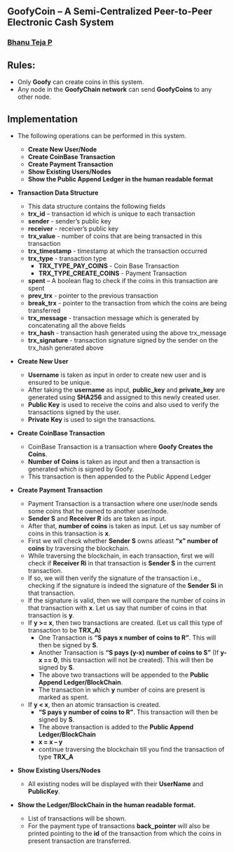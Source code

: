 ## GoofyCoin – A Semi-Centralized Peer-to-Peer Electronic Cash System
### [Bhanu Teja P](https://github.com/pbteja1998)

## Rules:
- Only **Goofy** can create coins in this system. 
- Any node in the **GoofyChain network** can send **GoofyCoins** to any other node.

## Implementation
- The following operations can be performed in this system.
  - **Create New User/Node**
  - **Create CoinBase Transaction**
  - **Create Payment Transaction**
  - **Show Existing Users/Nodes**
  - **Show the Public Append Ledger in the human readable format**
  
- **Transaction Data Structure**
  - This data structure contains the following fields
  - **trx_id** – transaction id which is unique to each transaction
  - **sender** - sender’s public key
  - **receiver** - receiver’s public key
  - **trx_value** - number of coins that are being transacted in this transaction
  - **trx_timestamp** - timestamp at which the transaction occurred
  - **trx_type** - transaction type
    - **TRX_TYPE_PAY_COINS** - Coin Base Transaction
    - **TRX_TYPE_CREATE_COINS** - Payment Transaction
  - **spent** – A boolean flag to check if the coins in this transaction are spent
  - **prev_trx** - pointer to the previous transaction
  - **break_trx** - pointer to the transaction from which the coins are being transferred
  - **trx_message** - transaction message which is generated by concatenating all the above fields
  - **trx_hash** -  transaction hash generated using the above trx_message
  - **trx_signature** - transaction signature signed by the sender on the trx_hash generated above
  
- **Create New User**
  - **Username** is taken as input in order to create new user and is ensured to be unique.  
  - After taking the **username** as input, **public_key** and **private_key** are generated using **SHA256** and assigned to this newly created user.
  - **Public Key** is used to receive the coins and also used to  verify the transactions signed by the user.
  - **Private Key** is used to sign the transactions.
  
- **Create CoinBase Transaction**
  - CoinBase Transaction is a transaction where **Goofy Creates the Coins**.
  - **Number of Coins** is taken as input and then a transaction is generated which is signed by Goofy.
  - This transaction is then appended to the Public Append Ledger
  
- **Create Payment Transaction**
  - Payment Transaction is a transaction where one user/node sends some coins that he owned to another user/node.
  - **Sender S** and **Receiver R** ids are taken as input.
  - After that, **number of coins** is taken as input. Let us say number of coins in this transaction is **x**.
  - First we will check whether **Sender S** owns atleast **“x” number of coins** by traversing the blockchain.
  - While traversing the blockchain, in each transaction, first we will check if **Receiver Ri** in that transaction is **Sender S** in the current transaction. 
  - If so, we will then verify the signature of the transaction i.e., checking if the signature is indeed the signature of the **Sender Si** in that transaction.
  - If the signature is valid, then we will compare the number of coins in that transaction with **x**. Let us say that number of coins in that transaction is **y**.
  - If **y >= x**, then two transactions are created. (Let us call this type of transaction to be **TRX_A**)
    - One Transaction is **“S pays x number of coins to R”**. This will then be signed by **S**.
    - Another Transaction is **“S pays (y-x) number of coins to S”** (If **y-x == 0**, this transaction will not be created). This will then be signed by **S**.
    - The above two transactions will be appended to the **Public Append Ledger/BlockChain**.
    - The transaction in which **y** number of coins are present is marked as spent.
  - If **y < x**, then an atomic transaction is created.
    - **“S pays y number of coins to R”**. This transaction will then be signed by **S**.
    - The above transaction is added to the **Public Append Ledger/BlockChain**
    - **x = x – y**
    - continue traversing the blockchain till you find the transaction of type **TRX_A**
    
- **Show Existing Users/Nodes**
  - All existing nodes will be displayed with their **UserName** and **PublicKey**.
  
- **Show the Ledger/BlockChain in the human readable format.**
  - List of transactions will be shown.
  - For the payment type of transactions **back_pointer** will also be printed pointing to the **id** of the transaction from which the coins in present transaction are transferred.